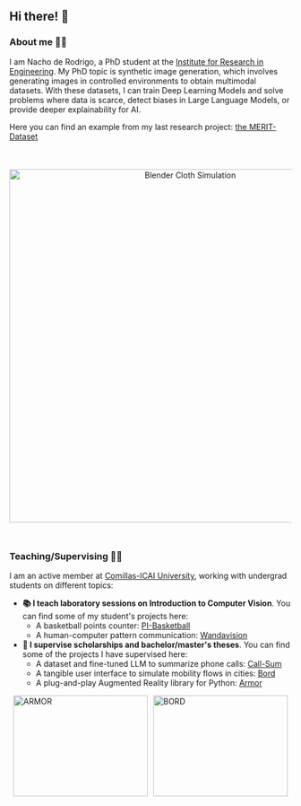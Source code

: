 ## Hi there! 👋

### About me 👨‍💻
I am Nacho de Rodrigo, a PhD student at the [Institute for Research in Engineering](https://www.iit.comillas.edu/index.php.en). My PhD topic is synthetic image generation, which involves generating images in controlled environments to obtain multimodal datasets. With these datasets, I can train Deep Learning Models and solve problems where data is scarce, detect biases in Large Language Models, or provide deeper explainability for AI.

Here you can find an example from my last research project: [the MERIT-Dataset](https://github.com/nachoDRT/MERIT-Dataset)

<p align="center" style="margin-top: 50px; margin-bottom: 50px;">
  <img src=https://github.com/nachoDRT/MERIT-Dataset/blob/main/src/blender_mod/blender-mod.gif alt="Blender Cloth Simulation" width="630" />
</p>


### Teaching/Supervising 👨‍🏫
I am an active member at [Comillas-ICAI University](https://www.comillas.edu/en/icai/), working with undergrad students on different topics:

+ **📚 I teach laboratory sessions on Introduction to Computer Vision**. You can find some of my student's projects here:
  + A basketball points counter: [PI-Basketball](https://github.com/miguel-ara/RaspberryPI_Basketball_CV)
  + A human-computer pattern communication: [Wandavision](https://github.com/winoo19/wandavision)
+ **👀 I supervise scholarships and bachelor/master's theses**. You can find some of the projects I have supervised here:
  + A dataset and fine-tuned LLM to summarize phone calls: [Call-Sum](https://github.com/CICLAB-Comillas/CallSum)
  + A tangible user interface to simulate mobility flows in cities: [Bord](https://github.com/iit-asi/board)
  + A plug-and-play Augmented Reality library for Python: [Armor](https://github.com/The-Hidden-Gallery/ARMOR)

<div style="display: flex; justify-content: center; gap: 10px;">
  <a href="https://www.youtube.com/watch?v=163vQViKXmU" target="_blank">
    <img src="https://img.youtube.com/vi/163vQViKXmU/0.jpg" alt="ARMOR" width="240" height="180" border="0" />
  </a>
  <a href="https://www.youtube.com/watch?v=N0kUV5aIAhQ" target="_blank">
    <img src="https://img.youtube.com/vi/N0kUV5aIAhQ/0.jpg" alt="BORD" width="240" height="180" border="0" />
  </a>
</div>
